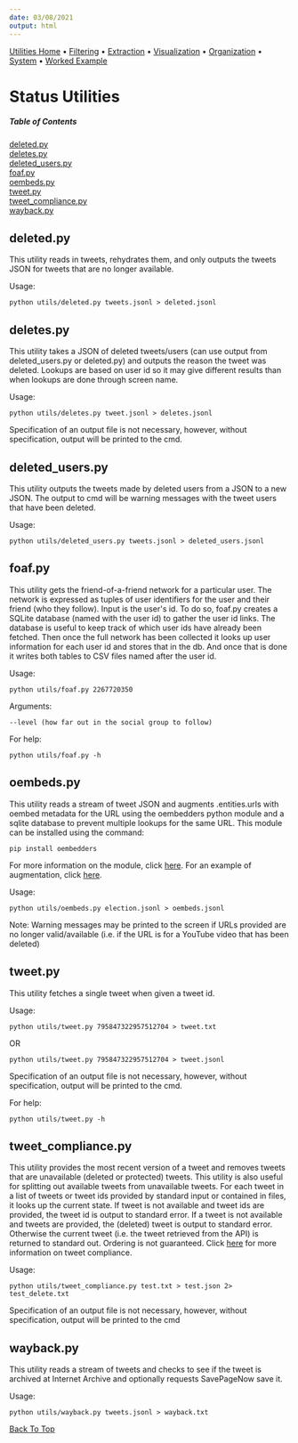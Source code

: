 ```yaml
---
date: 03/08/2021
output: html
---
```

[Utilities Home](utilities.md) • [Filtering](filtering.md) • [Extraction](extraction.md) • [Visualization](visualization.md) • [Organization](organization.md) • [System](system.md) • [Worked Example](workedex.md)


# Status Utilities

##### Table of Contents 
[deleted.py](#deleted.py)  
[deletes.py](#deletes.py)  
[deleted_users.py](#deleted_users.py)  
[foaf.py](#foaf.py)   
[oembeds.py](#oembeds.py)  
[tweet.py ](#tweet.py)  
[tweet_compliance.py](#tweet_compliance.py)  
[wayback.py](#wayback.py)  

<a name="deleted.py"/>
 
## deleted.py
This utility reads in tweets, rehydrates them, and only outputs the tweets JSON for tweets that are no longer available.

Usage: 

    python utils/deleted.py tweets.jsonl > deleted.jsonl
    
<a name="deletes.py"/>    
    
## deletes.py
This utility takes a JSON of deleted tweets/users (can use output from deleted_users.py or deleted.py) and outputs the reason the tweet was deleted. Lookups are based on user id so it may give different results than when lookups are done through screen name. 

Usage: 

    python utils/deletes.py tweet.jsonl > deletes.jsonl
    
Specification of an output file is not necessary, however, without specification, output will be printed to the cmd. 

<a name="deleted_users.py"/>

## deleted_users.py
This utility outputs the tweets made by deleted users from a JSON to a new JSON. The output to cmd will be warning messages with the tweet users that have been deleted.

Usage: 

    python utils/deleted_users.py tweets.jsonl > deleted_users.jsonl

<a name="foaf.py"/>

## foaf.py
This utility gets the friend-of-a-friend network for a particular user. The network is expressed as tuples of user identifiers for the user and their friend (who they follow). Input is the user's id. To do so, foaf.py creates a SQLite database (named with the user id) to gather the user id links. The database is useful to keep track of which user ids have already been fetched. Then once the full network has been collected it looks up user information for each user id and stores that in the db. And once that is done it writes both tables to CSV files named after the user id.

Usage: 

    python utils/foaf.py 2267720350
    
Arguments: 

    --level (how far out in the social group to follow)

For help: 

    python utils/foaf.py -h

<a name="oembeds.py"/>

## oembeds.py
This utility reads a stream of tweet JSON and augments .entities.urls with oembed metadata for the URL using the oembedders python module and a sqlite database to prevent multiple lookups for the same URL. This module can be installed using the command:

    pip install oembedders
    
For more information on the module, click [here](https://github.com/edsu/oembedders). For an example of augmentation, click [here](https://github.com/DocNow/twarc/blob/main/utils/oembeds.py).

Usage: 

    python utils/oembeds.py election.jsonl > oembeds.jsonl
    
Note: Warning messages may be printed to the screen if URLs provided are no longer valid/available (i.e. if the URL is for a YouTube video that has been deleted)

<a name="tweet.py"/>

## tweet.py 
This utility fetches a single tweet when given a tweet id.

Usage: 

    python utils/tweet.py 795847322957512704 > tweet.txt
    
OR

    python utils/tweet.py 795847322957512704 > tweet.jsonl
    
Specification of an output file is not necessary, however, without specification, output will be printed to the cmd.

For help:  

    python utils/tweet.py -h

<a name="tweet_compliance.py"/>

## tweet_compliance.py
This utility provides the most recent version of a tweet and removes tweets that are unavailable (deleted or protected) tweets. This utility is also useful for splitting out available tweets from unavailable tweets. For each tweet in a list of tweets or tweet ids provided by standard input or contained in files, it looks up the current state. If tweet is not available and tweet ids are provided, the tweet id is output to standard error. If a tweet is not available and tweets are provided, the (deleted) tweet is output to standard error. Otherwise the current tweet (i.e. the tweet retrieved from the API) is returned to standard out. Ordering is not guaranteed. Click [here](https://developer.twitter.com/en/docs/tweets/compliance/overview) for more information on tweet compliance. 

Usage: 

    python utils/tweet_compliance.py test.txt > test.json 2> test_delete.txt

Specification of an output file is not necessary, however, without specification, output will be printed to the cmd

<a name="wayback.py"/>

## wayback.py
This utility reads a stream of tweets and checks to see if the tweet is archived at Internet Archive and optionally requests SavePageNow save it. 

Usage: 

    python utils/wayback.py tweets.jsonl > wayback.txt

[Back To Top](#status-utilities)
